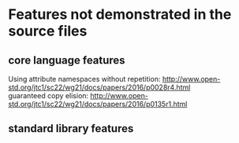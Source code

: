 # Features not demonstrated in the source files
## core language features
Using attribute namespaces without repetition: http://www.open-std.org/jtc1/sc22/wg21/docs/papers/2016/p0028r4.html  
guaranteed copy elision: http://www.open-std.org/jtc1/sc22/wg21/docs/papers/2016/p0135r1.html  

## standard library features
